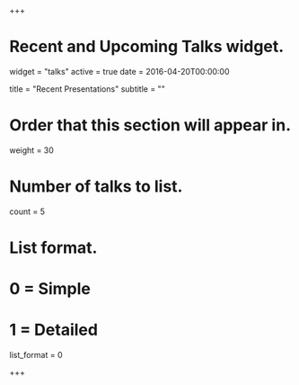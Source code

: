 +++
# Recent and Upcoming Talks widget.
widget = "talks"
active = true
date = 2016-04-20T00:00:00

title = "Recent Presentations"
subtitle = ""

# Order that this section will appear in.
weight = 30

# Number of talks to list.
count = 5

# List format.
#   0 = Simple
#   1 = Detailed
list_format = 0

+++

